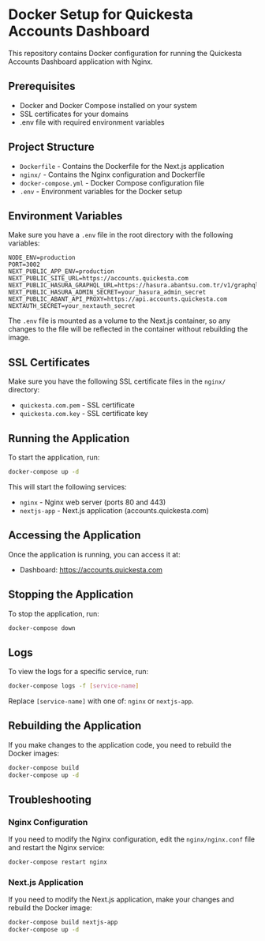 # Docker Setup for Quickesta Accounts Dashboard

This repository contains Docker configuration for running the Quickesta Accounts Dashboard application with Nginx.

## Prerequisites

- Docker and Docker Compose installed on your system
- SSL certificates for your domains
- .env file with required environment variables

## Project Structure

- `Dockerfile` - Contains the Dockerfile for the Next.js application
- `nginx/` - Contains the Nginx configuration and Dockerfile
- `docker-compose.yml` - Docker Compose configuration file
- `.env` - Environment variables for the Docker setup

## Environment Variables

Make sure you have a `.env` file in the root directory with the following variables:

```
NODE_ENV=production
PORT=3002
NEXT_PUBLIC_APP_ENV=production
NEXT_PUBLIC_SITE_URL=https://accounts.quickesta.com
NEXT_PUBLIC_HASURA_GRAPHQL_URL=https://hasura.abantsu.com.tr/v1/graphql
NEXT_PUBLIC_HASURA_ADMIN_SECRET=your_hasura_admin_secret
NEXT_PUBLIC_ABANT_API_PROXY=https://api.accounts.quickesta.com
NEXTAUTH_SECRET=your_nextauth_secret
```

The `.env` file is mounted as a volume to the Next.js container, so any changes to the file will be reflected in the container without rebuilding the image.

## SSL Certificates

Make sure you have the following SSL certificate files in the `nginx/` directory:

- `quickesta.com.pem` - SSL certificate
- `quickesta.com.key` - SSL certificate key

## Running the Application

To start the application, run:

```bash
docker-compose up -d
```

This will start the following services:

- `nginx` - Nginx web server (ports 80 and 443)
- `nextjs-app` - Next.js application (accounts.quickesta.com)

## Accessing the Application

Once the application is running, you can access it at:

- Dashboard: https://accounts.quickesta.com

## Stopping the Application

To stop the application, run:

```bash
docker-compose down
```

## Logs

To view the logs for a specific service, run:

```bash
docker-compose logs -f [service-name]
```

Replace `[service-name]` with one of: `nginx` or `nextjs-app`.

## Rebuilding the Application

If you make changes to the application code, you need to rebuild the Docker images:

```bash
docker-compose build
docker-compose up -d
```

## Troubleshooting

### Nginx Configuration

If you need to modify the Nginx configuration, edit the `nginx/nginx.conf` file and restart the Nginx service:

```bash
docker-compose restart nginx
```

### Next.js Application

If you need to modify the Next.js application, make your changes and rebuild the Docker image:

```bash
docker-compose build nextjs-app
docker-compose up -d
```
